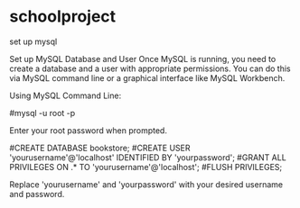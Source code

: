 # schoolproject


set up mysql


Set up MySQL Database and User
Once MySQL is running, you need to create a database and a user with appropriate permissions. You can do this via MySQL command line or a graphical interface like MySQL Workbench.

Using MySQL Command Line:


#mysql -u root -p

Enter your root password when prompted.


#CREATE DATABASE bookstore;
#CREATE USER 'yourusername'@'localhost' IDENTIFIED BY 'yourpassword';
#GRANT ALL PRIVILEGES ON <database-name>.* TO 'yourusername'@'localhost';
#FLUSH PRIVILEGES;

Replace 'yourusername' and 'yourpassword' with your desired username and password.
